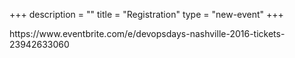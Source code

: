 +++
description = ""
title = "Registration"
type = "new-event"
+++
<div style="width:100%; text-align:left;">
https://www.eventbrite.com/e/devopsdays-nashville-2016-tickets-23942633060
</div></div>
</div>
